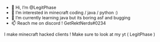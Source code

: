 - 👋 Hi, I’m @LegitPhase
- 👀 I’m interested in minecraft coding / java / python :)
- 🌱 I’m currently learning java but its boring asf and bugging
- 📫 Reach me on discord ! GetRektNerds#0234

I make minecraft hacked clients ! Make sure to look at my yt ( LegitPhase )

<!---
LegitPhase/LegitPhase is a ✨ special ✨ repository because its `README.md` (this file) appears on your GitHub profile.
You can click the Preview link to take a look at your changes.
--->
